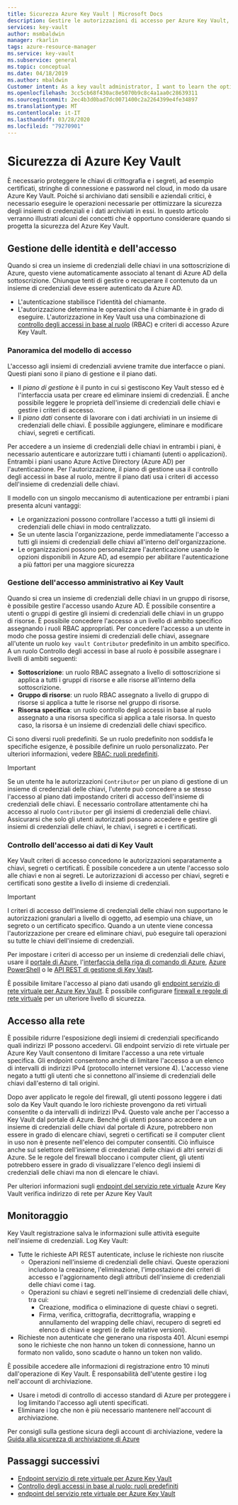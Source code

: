 ```yaml
---
title: Sicurezza Azure Key Vault | Microsoft Docs
description: Gestire le autorizzazioni di accesso per Azure Key Vault, chiavi e segreti. L'articolo riguarda il modello di autenticazione e autorizzazione per Key Vault e offre informazioni su come proteggere l'insieme di credenziali delle chiavi.
services: key-vault
author: msmbaldwin
manager: rkarlin
tags: azure-resource-manager
ms.service: key-vault
ms.subservice: general
ms.topic: conceptual
ms.date: 04/18/2019
ms.author: mbaldwin
Customer intent: As a key vault administrator, I want to learn the options available to secure my vaults
ms.openlocfilehash: 3cc5cb68f430ac8e5070b9c8c4a1aa0c28639311
ms.sourcegitcommit: 2ec4b3d0bad7dc0071400c2a2264399e4fe34897
ms.translationtype: MT
ms.contentlocale: it-IT
ms.lasthandoff: 03/28/2020
ms.locfileid: "79270901"
---
```

# <a name="azure-key-vault-security"></a>Sicurezza di Azure Key Vault

È necessario proteggere le chiavi di crittografia e i segreti, ad esempio certificati, stringhe di connessione e password nel cloud, in modo da usare Azure Key Vault. Poiché si archiviano dati sensibili e aziendali critici, è necessario eseguire le operazioni necessarie per ottimizzare la sicurezza degli insiemi di credenziali e i dati archiviati in essi. In questo articolo verranno illustrati alcuni dei concetti che è opportuno considerare quando si progetta la sicurezza del Azure Key Vault.

## <a name="identity-and-access-management"></a>Gestione delle identità e dell'accesso

Quando si crea un insieme di credenziali delle chiavi in una sottoscrizione di Azure, questo viene automaticamente associato al tenant di Azure AD della sottoscrizione. Chiunque tenti di gestire o recuperare il contenuto da un insieme di credenziali deve essere autenticato da Azure AD.

- L'autenticazione stabilisce l'identità del chiamante.
- L'autorizzazione determina le operazioni che il chiamante è in grado di eseguire. L'autorizzazione in Key Vault usa una combinazione di [controllo degli accessi in base al ruolo](../role-based-access-control/overview.md) (RBAC) e criteri di accesso Azure Key Vault.

### <a name="access-model-overview"></a>Panoramica del modello di accesso

L'accesso agli insiemi di credenziali avviene tramite due interfacce o piani. Questi piani sono il piano di gestione e il piano dati.

- Il *piano di gestione* è il punto in cui si gestiscono Key Vault stesso ed è l'interfaccia usata per creare ed eliminare insiemi di credenziali. È anche possibile leggere le proprietà dell'insieme di credenziali delle chiavi e gestire i criteri di accesso.
- Il *piano dati* consente di lavorare con i dati archiviati in un insieme di credenziali delle chiavi. È possibile aggiungere, eliminare e modificare chiavi, segreti e certificati.

Per accedere a un insieme di credenziali delle chiavi in entrambi i piani, è necessario autenticare e autorizzare tutti i chiamanti (utenti o applicazioni). Entrambi i piani usano Azure Active Directory (Azure AD) per l'autenticazione. Per l'autorizzazione, il piano di gestione usa il controllo degli accessi in base al ruolo, mentre il piano dati usa i criteri di accesso dell'insieme di credenziali delle chiavi.

Il modello con un singolo meccanismo di autenticazione per entrambi i piani presenta alcuni vantaggi:

- Le organizzazioni possono controllare l'accesso a tutti gli insiemi di credenziali delle chiavi in modo centralizzato.
- Se un utente lascia l'organizzazione, perde immediatamente l'accesso a tutti gli insiemi di credenziali delle chiavi all'interno dell'organizzazione.
- Le organizzazioni possono personalizzare l'autenticazione usando le opzioni disponibili in Azure AD, ad esempio per abilitare l'autenticazione a più fattori per una maggiore sicurezza

### <a name="managing-administrative-access-to-key-vault"></a>Gestione dell'accesso amministrativo ai Key Vault

Quando si crea un insieme di credenziali delle chiavi in un gruppo di risorse, è possibile gestire l'accesso usando Azure AD. È possibile consentire a utenti o gruppi di gestire gli insiemi di credenziali delle chiavi in un gruppo di risorse. È possibile concedere l'accesso a un livello di ambito specifico assegnando i ruoli RBAC appropriati. Per concedere l'accesso a un utente in modo che possa gestire insiemi di credenziali delle chiavi, assegnare all'utente un ruolo `key vault Contributor` predefinito in un ambito specifico. A un ruolo Controllo degli accessi in base al ruolo è possibile assegnare i livelli di ambiti seguenti:

- **Sottoscrizione**: un ruolo RBAC assegnato a livello di sottoscrizione si applica a tutti i gruppi di risorse e alle risorse all'interno della sottoscrizione.
- **Gruppo di risorse**: un ruolo RBAC assegnato a livello di gruppo di risorse si applica a tutte le risorse nel gruppo di risorse.
- **Risorsa specifica**: un ruolo controllo degli accessi in base al ruolo assegnato a una risorsa specifica si applica a tale risorsa. In questo caso, la risorsa è un insieme di credenziali delle chiavi specifico.

Ci sono diversi ruoli predefiniti. Se un ruolo predefinito non soddisfa le specifiche esigenze, è possibile definire un ruolo personalizzato. Per ulteriori informazioni, vedere [RBAC: ruoli predefiniti](../role-based-access-control/built-in-roles.md).

> [!IMPORTANT]
> Se un utente ha le autorizzazioni `Contributor` per un piano di gestione di un insieme di credenziali delle chiavi, l'utente può concedere a se stesso l'accesso al piano dati impostando criteri di accesso dell'insieme di credenziali delle chiavi. È necessario controllare attentamente chi ha accesso al ruolo `Contributor` per gli insiemi di credenziali delle chiavi. Assicurarsi che solo gli utenti autorizzati possano accedere e gestire gli insiemi di credenziali delle chiavi, le chiavi, i segreti e i certificati.

<a id="data-plane-access-control"></a>
### <a name="controlling-access-to-key-vault-data"></a>Controllo dell'accesso ai dati di Key Vault

Key Vault criteri di accesso concedono le autorizzazioni separatamente a chiavi, segreti o certificati. È possibile concedere a un utente l'accesso solo alle chiavi e non ai segreti. Le autorizzazioni di accesso per chiavi, segreti e certificati sono gestite a livello di insieme di credenziali.

> [!IMPORTANT]
> I criteri di accesso dell'insieme di credenziali delle chiavi non supportano le autorizzazioni granulari a livello di oggetto, ad esempio una chiave, un segreto o un certificato specifico. Quando a un utente viene concessa l'autorizzazione per creare ed eliminare chiavi, può eseguire tali operazioni su tutte le chiavi dell'insieme di credenziali.

Per impostare i criteri di accesso per un insieme di credenziali delle chiavi, usare il [portale di Azure](https://portal.azure.com/), l'[interfaccia della riga di comando di Azure](../cli-install-nodejs.md), [Azure PowerShell](/powershell/azureps-cmdlets-docs) o le [API REST di gestione di Key Vault](https://msdn.microsoft.com/library/azure/mt620024.aspx).

È possibile limitare l'accesso al piano dati usando gli [endpoint servizio di rete virtuale per Azure Key Vault](key-vault-overview-vnet-service-endpoints.md). È possibile configurare [firewall e regole di rete virtuale](key-vault-network-security.md) per un ulteriore livello di sicurezza.

## <a name="network-access"></a>Accesso alla rete

È possibile ridurre l'esposizione degli insiemi di credenziali specificando quali indirizzi IP possono accedervi. Gli endpoint servizio di rete virtuale per Azure Key Vault consentono di limitare l'accesso a una rete virtuale specifica. Gli endpoint consentono anche di limitare l'accesso a un elenco di intervalli di indirizzi IPv4 (protocollo internet versione 4). L'accesso viene negato a tutti gli utenti che si connettono all'insieme di credenziali delle chiavi dall'esterno di tali origini.

Dopo aver applicato le regole del firewall, gli utenti possono leggere i dati solo da Key Vault quando le loro richieste provengono da reti virtuali consentite o da intervalli di indirizzi IPv4. Questo vale anche per l'accesso a Key Vault dal portale di Azure. Benché gli utenti possano accedere a un insieme di credenziali delle chiavi dal portale di Azure, potrebbero non essere in grado di elencare chiavi, segreti o certificati se il computer client in uso non è presente nell'elenco dei computer consentiti. Ciò influisce anche sul selettore dell'insieme di credenziali delle chiavi di altri servizi di Azure. Se le regole del firewall bloccano i computer client, gli utenti potrebbero essere in grado di visualizzare l'elenco degli insiemi di credenziali delle chiavi ma non di elencare le chiavi.

Per ulteriori informazioni sugli [endpoint del servizio rete virtuale](key-vault-overview-vnet-service-endpoints.md) Azure Key Vault verifica indirizzo di rete per Azure Key Vault

## <a name="monitoring"></a>Monitoraggio

Key Vault registrazione salva le informazioni sulle attività eseguite nell'insieme di credenziali. Log Key Vault:

- Tutte le richieste API REST autenticate, incluse le richieste non riuscite
  - Operazioni nell'insieme di credenziali delle chiavi. Queste operazioni includono la creazione, l'eliminazione, l'impostazione dei criteri di accesso e l'aggiornamento degli attributi dell'insieme di credenziali delle chiavi come i tag.
  - Operazioni su chiavi e segreti nell'insieme di credenziali delle chiavi, tra cui:
    - Creazione, modifica o eliminazione di queste chiavi o segreti.
    - Firma, verifica, crittografia, decrittografia, wrapping e annullamento del wrapping delle chiavi, recupero di segreti ed elenco di chiavi e segreti (e delle relative versioni).
- Richieste non autenticate che generano una risposta 401. Alcuni esempi sono le richieste che non hanno un token di connessione, hanno un formato non valido, sono scadute o hanno un token non valido.

È possibile accedere alle informazioni di registrazione entro 10 minuti dall'operazione di Key Vault. È responsabilità dell'utente gestire i log nell'account di archiviazione.

- Usare i metodi di controllo di accesso standard di Azure per proteggere i log limitando l'accesso agli utenti specificati.
- Eliminare i log che non è più necessario mantenere nell'account di archiviazione.

Per consigli sulla gestione sicura degli account di archiviazione, vedere la [Guida alla sicurezza di archiviazione di Azure](../storage/blobs/security-recommendations.md)

## <a name="next-steps"></a>Passaggi successivi

- [Endpoint servizio di rete virtuale per Azure Key Vault](key-vault-overview-vnet-service-endpoints.md)
- [Controllo degli accessi in base al ruolo: ruoli predefiniti](../role-based-access-control/built-in-roles.md)
- [endpoint del servizio rete virtuale per Azure Key Vault](key-vault-overview-vnet-service-endpoints.md)
